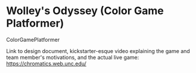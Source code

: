 # Wolley's Odyssey (Color Game Platformer)
ColorGamePlatformer

Link to design document, kickstarter-esque video explaining the game and team member's motivations, and the actual live game: https://chromatics.web.unc.edu/
